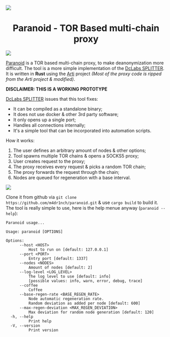 ![](https://m4dd.rocks/blog/paranoid/img/pr-logo.png)

<h1 align="center">Paranoid - TOR Based multi-chain proxy</h1>

![](https://m4dd.rocks/blog/paranoid/img/pr-terminal.png)

[Paranoid](https://github.com/m4dr1nch/paranoid) is a TOR based multi-chain proxy, to make deanonymization more difficult. The tool is a more simple implementation of the [DcLabs SPLITTER](https://github.com/renergr1nch/splitter). It is written in **Rust** using the [Arti](https://tpo.pages.torproject.net/core/arti/) project *(Most of the proxy code is ripped from the Arti project & modified)*.

**DISCLAIMER: THIS IS A WORKING PROTOTYPE**

[DcLabs SPLITTER](https://github.com/renergr1nch/splitter) issues that this tool fixes:
- It can be compiled as a standalone binary;
- It does not use docker & other 3rd party software;
- It only opens up a single port;
- Handles all connections internally;
- It's a simple tool that can be incorporated into automation scripts.

How it works:
1. The user defines an arbitrary amount of nodes & other options;
2. Tool spawns multiple TOR chains & opens a SOCKS5 proxy;
3. User creates request to the proxy;
4. The proxy receives every request & picks a random TOR chain;
5. The proxy forwards the request through the chain;
6. Nodes are queued for regeneration with a base interval.

![](https://m4dd.rocks/blog/paranoid/img/pr-usage.gif)

Clone it from github via `git clone https://github.com/m4dr1nch/paranoid.git` & use `cargo build` to build it. The tool is really simple to use, here is the help menue anyway (`paranoid --help`):
```text
Paranoid usage...

Usage: paranoid [OPTIONS]

Options:
      --host <HOST>
          Host to run on [default: 127.0.0.1]
      --port <PORT>
          Entry port [default: 1337]
      --nodes <NODES>
          Amount of nodes [default: 2]
      --log-level <LOG_LEVEL>
          The log level to use [default: info]
          [possible values: info, warn, error, debug, trace]
      --coffee
          Coffee
      --base-regen-rate <BASE_REGEN_RATE>
          Node automatic regeneration rate.
          Random deviation as added per node [default: 600]
      --max-regen-deviation <MAX_REGEN_DEVIATION>
          Max deviation for random node generation [default: 120]
  -h, --help
          Print help
  -V, --version
          Print version
```
